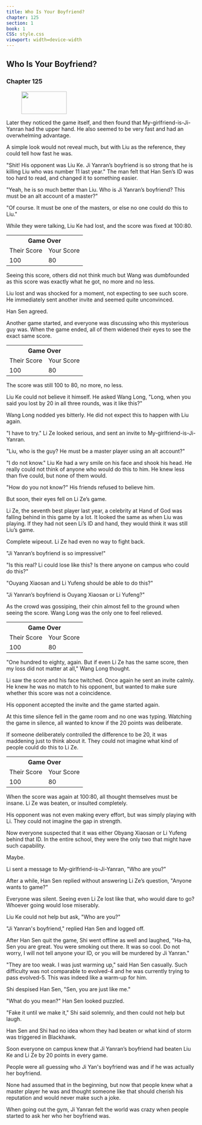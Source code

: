 ```yaml
---
title: Who Is Your Boyfriend?
chapter: 125
section: 1
book: 1
CSS: style.css
viewport: width=device-width
---
```


## Who Is Your Boyfriend?

### Chapter 125

<figure>
	<img src="../Images/gem.gif" alt="" id="gem" width="120" height="60" />
</figure>

Later they noticed the game itself, and then found that My-girlfriend-is-Ji-Yanran had the upper hand. He also seemed to be very fast and had an overwhelming advantage.

A simple look would not reveal much, but with Liu as the reference, they could tell how fast he was.

"Shit! His opponent was Liu Ke. Ji Yanran’s boyfriend is so strong that he is killing Liu who was number 11 last year." The man felt that Han Sen’s ID was too hard to read, and changed it to something easier.

"Yeah, he is so much better than Liu. Who is Ji Yanran’s boyfriend? This must be an alt account of a master?"

"Of course. It must be one of the masters, or else no one could do this to Liu."

While they were talking, Liu Ke had lost, and the score was fixed at 100:80.

<table class="score">
    <tr>
        <th colspan="2">Game Over</th>
    </tr><tr>
        <td>Their Score</td>
        <td>Your Score</td>
    </tr><tr>
        <td>100</td>
        <td>80</td>
    </tr>
</table>

Seeing this score, others did not think much but Wang was dumbfounded as this score was exactly what he got, no more and no less.

Liu lost and was shocked for a moment, not expecting to see such score. He immediately sent another invite and seemed quite unconvinced.

Han Sen agreed.

Another game started, and everyone was discussing who this mysterious guy was. When the game ended, all of them widened their eyes to see the exact same score.

<table class="score">
    <tr>
        <th colspan="2">Game Over</th>
    </tr><tr>
        <td>Their Score</td>
        <td>Your Score</td>
    </tr><tr>
        <td>100</td>
        <td>80</td>
    </tr>
</table>

The score was still 100 to 80, no more, no less.

Liu Ke could not believe it himself. He asked Wang Long, "Long, when you said you lost by 20 in all three rounds, was it like this?"

Wang Long nodded yes bitterly. He did not expect this to happen with Liu again.

"I have to try." Li Ze looked serious, and sent an invite to My-girlfriend-is-Ji-Yanran.

"Liu, who is the guy? He must be a master player using an alt account?"

"I do not know." Liu Ke had a wry smile on his face and shook his head. He really could not think of anyone who would do this to him. He knew less than five could, but none of them would.

"How do you not know?" His friends refused to believe him.

But soon, their eyes fell on Li Ze’s game.

Li Ze, the seventh best player last year, a celebrity at Hand of God was falling behind in this game by a lot. It looked the same as when Liu was playing. If they had not seen Li’s ID and hand, they would think it was still Liu’s game.

Complete wipeout. Li Ze had even no way to fight back.

"Ji Yanran’s boyfriend is so impressive!"

"Is this real? Li could lose like this? Is there anyone on campus who could do this?"

"Ouyang Xiaosan and Li Yufeng should be able to do this?"

"Ji Yanran’s boyfriend is Ouyang Xiaosan or Li Yufeng?"

As the crowd was gossiping, their chin almost fell to the ground when seeing the score. Wang Long was the only one to feel relieved.

<table class="score">
    <tr>
        <th colspan="2">Game Over</th>
    </tr><tr>
        <td>Their Score</td>
        <td>Your Score</td>
    </tr><tr>
        <td>100</td>
        <td>80</td>
    </tr>
</table>

"One hundred to eighty, again. But if even Li Ze has the same score, then my loss did not matter at all," Wang Long thought.

Li saw the score and his face twitched. Once again he sent an invite calmly. He knew he was no match to his opponent, but wanted to make sure whether this score was not a coincidence.

His opponent accepted the invite and the game started again.

At this time silence fell in the game room and no one was typing. Watching the game in silence, all wanted to know if the 20 points was deliberate.

If someone deliberately controlled the difference to be 20, it was maddening just to think about it. They could not imagine what kind of people could do this to Li Ze.

<table class="score">
    <tr>
        <th colspan="2">Game Over</th>
    </tr><tr>
        <td>Their Score</td>
        <td>Your Score</td>
    </tr><tr>
        <td>100</td>
        <td>80</td>
    </tr>
</table>

When the score was again at 100:80, all thought themselves must be insane. Li Ze was beaten, or insulted completely.

His opponent was not even making every effort, but was simply playing with Li. They could not imagine the gap in strength.

Now everyone suspected that it was either Obyang Xiaosan or Li Yufeng behind that ID. In the entire school, they were the only two that might have such capability.

Maybe.

Li sent a message to My-girlfriend-is-Ji-Yanran, "Who are you?"

After a while, Han Sen replied without answering Li Ze’s question, "Anyone wants to game?"

Everyone was silent. Seeing even Li Ze lost like that, who would dare to go? Whoever going would lose miserably.

Liu Ke could not help but ask, "Who are you?"

"Ji Yanran's boyfriend," replied Han Sen and logged off.

After Han Sen quit the game, Shi went offline as well and laughed, "Ha-ha, Sen you are great. You were smoking out there. It was so cool. Do not worry, I will not tell anyone your ID, or you will be murdered by Ji Yanran."

"They are too weak. I was just warming up," said Han Sen casually. Such difficulty was not comparable to evolved-4 and he was currently trying to pass evolved-5. This was indeed like a warm-up for him.

Shi despised Han Sen, "Sen, you are just like me."

"What do you mean?" Han Sen looked puzzled.

"Fake it until we make it," Shi said solemnly, and then could not help but laugh.

Han Sen and Shi had no idea whom they had beaten or what kind of storm was triggered in Blackhawk.

Soon everyone on campus knew that Ji Yanran’s boyfriend had beaten Liu Ke and Li Ze by 20 points in every game.

People were all guessing who Ji Yan's boyfriend was and if he was actually her boyfriend.

None had assumed that in the beginning, but now that people knew what a master player he was and thought someone like that should cherish his reputation and would never make such a joke.

When going out the gym, Ji Yanran felt the world was crazy when people started to ask her who her boyfriend was.